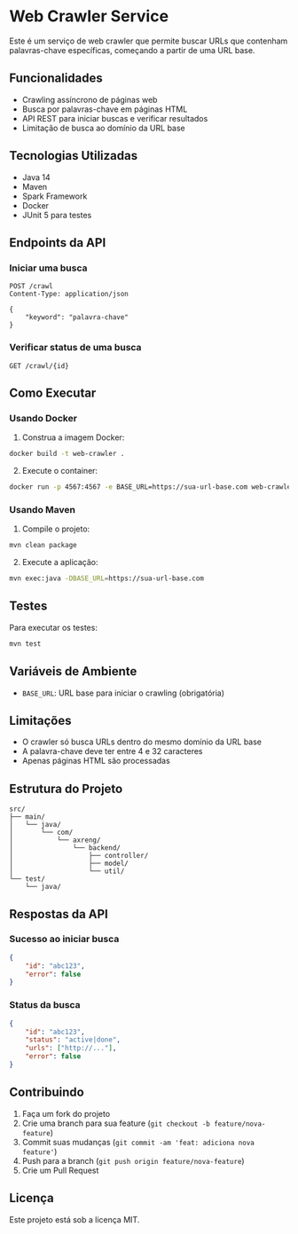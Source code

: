 # Web Crawler Service

Este é um serviço de web crawler que permite buscar URLs que contenham palavras-chave específicas, começando a partir de uma URL base.

## Funcionalidades

- Crawling assíncrono de páginas web
- Busca por palavras-chave em páginas HTML
- API REST para iniciar buscas e verificar resultados
- Limitação de busca ao domínio da URL base

## Tecnologias Utilizadas

- Java 14
- Maven
- Spark Framework
- Docker
- JUnit 5 para testes

## Endpoints da API

### Iniciar uma busca
```http
POST /crawl
Content-Type: application/json

{
    "keyword": "palavra-chave"
}
```

### Verificar status de uma busca
```http
GET /crawl/{id}
```

## Como Executar

### Usando Docker

1. Construa a imagem Docker:
```bash
docker build -t web-crawler .
```

2. Execute o container:
```bash
docker run -p 4567:4567 -e BASE_URL=https://sua-url-base.com web-crawler
```

### Usando Maven

1. Compile o projeto:
```bash
mvn clean package
```

2. Execute a aplicação:
```bash
mvn exec:java -DBASE_URL=https://sua-url-base.com
```

## Testes

Para executar os testes:
```bash
mvn test
```

## Variáveis de Ambiente

- `BASE_URL`: URL base para iniciar o crawling (obrigatória)

## Limitações

- O crawler só busca URLs dentro do mesmo domínio da URL base
- A palavra-chave deve ter entre 4 e 32 caracteres
- Apenas páginas HTML são processadas

## Estrutura do Projeto

```
src/
├── main/
│   └── java/
│       └── com/
│           └── axreng/
│               └── backend/
│                   ├── controller/
│                   ├── model/
│                   └── util/
└── test/
    └── java/
```

## Respostas da API

### Sucesso ao iniciar busca
```json
{
    "id": "abc123",
    "error": false
}
```

### Status da busca
```json
{
    "id": "abc123",
    "status": "active|done",
    "urls": ["http://..."],
    "error": false
}
```

## Contribuindo

1. Faça um fork do projeto
2. Crie uma branch para sua feature (`git checkout -b feature/nova-feature`)
3. Commit suas mudanças (`git commit -am 'feat: adiciona nova feature'`)
4. Push para a branch (`git push origin feature/nova-feature`)
5. Crie um Pull Request

## Licença

Este projeto está sob a licença MIT.
